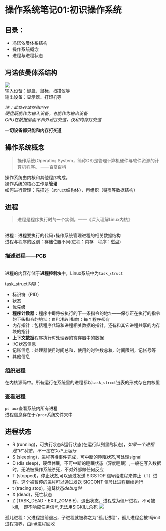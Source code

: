 # 操作系统笔记01:初识操作系统
## 目录：
- 冯诺依曼体系结构
- 操作系统概念
- 进程与进程状态
## 冯诺依曼体系结构
![](https://bkimg.cdn.bcebos.com/pic/a8773912b31bb051973f1da5367adab44aede020?x-bce-process=image/watermark,image_d2F0ZXIvYmFpa2U4MA==,g_7,xp_5,yp_5)
</br>输入设备：键盘、鼠标、扫描仪等
</br>输出设备：显示器、打印机等

*注：此处存储器指内存*
</br>*硬盘既能作为输入设备，也能作为输出设备*
</br>*CPU在数据层面不和外设打交道，仅和内存打交道*

**一切设备都只能和内存打交道**

## 操作系统概念
> 操作系统(Operating System，简称OS)是管理计算机硬件与软件资源的计算机程序。 ——百度百科

操作系统由内核和其他程序构成。
</br>操作系统的核心工作是**管理**
</br>如何进行管理：先描述（`struct`结构体），再组织（链表等数据结构）

## 进程
> 进程是程序执行时的一个实例。——《深入理解Linux内核》

</br>进程：进程要执行的代码+操作系统管理进程的相关数据结构
</br>进程与程序的区别：存储位置不同(进程：内存&emsp;程序：磁盘)

### 描述进程——PCB
</br>进程的内容存储于**进程控制块**中，Linux系统中为`task_struct`

task_struct内容：
- 标识符（PID）
- 状态
- 优先级
- **程序计数器**：程序中即将被执行的下一条指令的地址——保存正在执行的指令的下条指令的地址；由PC指针指向；每个程序都有
- 内存指针：包括程序代码和进程相关数据的指针，还有和其它进程共享的内存块的指针
- **上下文数据**程序执行时处理器的寄存器中的数据
- I/O状态信息
- 记账信息：处理器使用时间总和，使用的时钟数总和，时间限制，记帐号等
- 其他信息

### 组织进程
在内核源码中。所有运行在系统里的进程都以`task_struct`链表的形式存在内核里

### 查看进程
`ps aux`查看系统内所有进程
</br>进程信息存在于`/proc`系统文件夹中

## 进程状态
- R (running)，可执行状态&运行状态(在运行队列里的状态)，*如果一个进程是“R”状态，不一定在CUP上运行*
- S (sleeping)，进程等待事件完成，可中断的睡眠状态,可处理signal
- D (dis sleep)，硬盘休眠，不可中断的睡眠状态（深度睡眠）,一般在写入数据时，无法被操作系统杀死，不对外部做任何反应
- T (stopped)，停止状态,可以通过发送 SIGSTOP 信号给进程来停止（T）进程。这个被暂停的进程可以通过发送 SIGCONT 信号让进程继续运行
- t (tracing stop)，追踪状态*debug时*
- X (dead)，死亡状态
- Z (TASK_DEAD - EXIT_ZOMBIE)，退出状态，进程成为僵尸进程。不可被kill,　即不响应任务信号,无法用SIGKILL杀死
![](https://bkimg.cdn.bcebos.com/pic/cdbf6c81800a19d80feb5e8a39fa828ba71e4651?x-bce-process=image/watermark,image_d2F0ZXIvYmFpa2UxNTA=,g_7,xp_5,yp_5)

孤儿进程：父进程提前退出，子进程就被称之为“孤儿进程”，孤儿进程会被1号init进程领养，由init进程回收